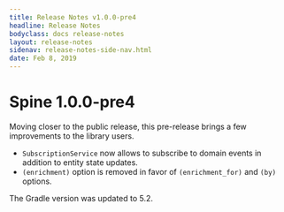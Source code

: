 ```yaml
---
title: Release Notes v1.0.0-pre4
headline: Release Notes
bodyclass: docs release-notes
layout: release-notes
sidenav: release-notes-side-nav.html
date: Feb 8, 2019
---
```


# Spine 1.0.0-pre4

Moving closer to the public release, this pre-release brings a few improvements to 
the library users.

- `SubscriptionService` now allows to subscribe to domain events in addition to entity state updates.
- `(enrichment)` option is removed in favor of `(enrichment_for)` and `(by)` options.

The Gradle version was updated to 5.2.
